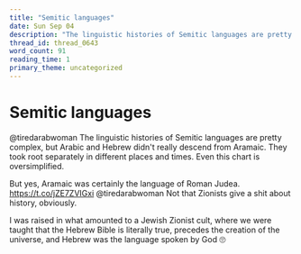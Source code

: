 ```yaml
---
title: "Semitic languages"
date: Sun Sep 04
description: "The linguistic histories of Semitic languages are pretty complex, but Arabic and Hebrew didn't really descend from Aramaic."
thread_id: thread_0643
word_count: 91
reading_time: 1
primary_theme: uncategorized
---
```


# Semitic languages

@tiredarabwoman The linguistic histories of Semitic languages are pretty complex, but Arabic and Hebrew didn't really descend from Aramaic. They took root separately in different places and times. Even this chart is oversimplified.

But yes, Aramaic was certainly the language of Roman Judea. https://t.co/jZE7ZVIGxi @tiredarabwoman Not that Zionists give a shit about history, obviously.

I was raised in what amounted to a Jewish Zionist cult, where we were taught that the Hebrew Bible is literally true, precedes the creation of the universe, and Hebrew was the language spoken by God 🙄